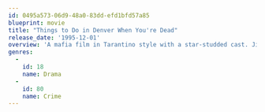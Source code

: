```yaml
---
id: 0495a573-06d9-48a0-83dd-efd1bfd57a85
blueprint: movie
title: "Things to Do in Denver When You're Dead"
release_date: '1995-12-01'
overview: 'A mafia film in Tarantino style with a star-studded cast. Jimmy’s “The Saint” gangster career has finally ended. Yet now he finds him self doing favors for a wise godfather known as “The Man with the Plan.”'
genres:
  -
    id: 18
    name: Drama
  -
    id: 80
    name: Crime
---
```

